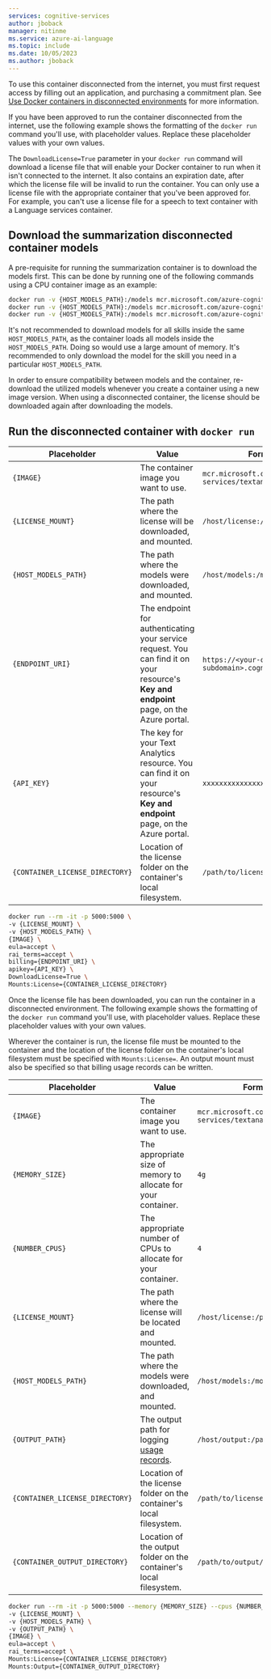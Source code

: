```yaml
---
services: cognitive-services
author: jboback
manager: nitinme
ms.service: azure-ai-language
ms.topic: include
ms.date: 10/05/2023
ms.author: jboback
---
```


To use this container disconnected from the internet, you must first request access by filling out an application, and purchasing a commitment plan. See [Use Docker containers in disconnected environments](../../../containers/disconnected-containers.md) for more information.

If you have been approved to run the container disconnected from the internet, use the following example shows the formatting of the `docker run` command you'll use, with placeholder values. Replace these placeholder values with your own values.

The `DownloadLicense=True` parameter in your `docker run` command will download a license file that will enable your Docker container to run when it isn't connected to the internet. It also contains an expiration date, after which the license file will be invalid to run the container. You can only use a license file with the appropriate container that you've been approved for. For example, you can't use a license file for a speech to text container with a Language services container.

## Download the summarization disconnected container models

A pre-requisite for running the summarization container is to download the models first. This can be done by running one of the following commands using a CPU container image as an example:

```bash
docker run -v {HOST_MODELS_PATH}:/models mcr.microsoft.com/azure-cognitive-services/textanalytics/summarization:cpu downloadModels=ExtractiveSummarization billing={ENDPOINT_URI} apikey={API_KEY}
docker run -v {HOST_MODELS_PATH}:/models mcr.microsoft.com/azure-cognitive-services/textanalytics/summarization:cpu downloadModels=AbstractiveSummarization billing={ENDPOINT_URI} apikey={API_KEY}
docker run -v {HOST_MODELS_PATH}:/models mcr.microsoft.com/azure-cognitive-services/textanalytics/summarization:cpu downloadModels=ConversationSummarization billing={ENDPOINT_URI} apikey={API_KEY}
```
It's not recommended to download models for all skills inside the same `HOST_MODELS_PATH`, as the container loads all models inside the `HOST_MODELS_PATH`. Doing so would use a large amount of memory. It's recommended to only download the model for the skill you need in a particular `HOST_MODELS_PATH`.

In order to ensure compatibility between models and the container, re-download the utilized models whenever you create a container using a new image version. When using a disconnected container, the license should be downloaded again after downloading the models.

## Run the disconnected container with `docker run`


| Placeholder                     | Value                                                                                                                                    | Format or example                                                            |
| ------------------------------- | ---------------------------------------------------------------------------------------------------------------------------------------- | ---------------------------------------------------------------------------- |
| `{IMAGE}`                       | The container image you want to use.                                                                                                     | `mcr.microsoft.com/azure-cognitive-services/textanalytics/summarization:cpu` |
| `{LICENSE_MOUNT}`               | The path where the license will be downloaded, and mounted.                                                                              | `/host/license:/path/to/license/directory`                                   |
| `{HOST_MODELS_PATH}`            | The path where the models were downloaded, and mounted.                                                                                  | `/host/models:/models`                                                       |
| `{ENDPOINT_URI}`                | The endpoint for authenticating your service request. You can find it on your resource's **Key and endpoint** page, on the Azure portal. | `https://<your-custom-subdomain>.cognitiveservices.azure.com`                |
| `{API_KEY}`                     | The key for your Text Analytics resource. You can find it on your resource's **Key and endpoint** page, on the Azure portal.             | `xxxxxxxxxxxxxxxxxxxxxxxxxxxxxxxx`                                           |
| `{CONTAINER_LICENSE_DIRECTORY}` | Location of the license folder on the container's local filesystem.                                                                      | `/path/to/license/directory`                                                 |


```bash
docker run --rm -it -p 5000:5000 \ 
-v {LICENSE_MOUNT} \
-v {HOST_MODELS_PATH} \
{IMAGE} \
eula=accept \
rai_terms=accept \
billing={ENDPOINT_URI} \
apikey={API_KEY} \
DownloadLicense=True \
Mounts:License={CONTAINER_LICENSE_DIRECTORY} 
```

Once the license file has been downloaded, you can run the container in a disconnected environment. The following example shows the formatting of the `docker run` command you'll use, with placeholder values. Replace these placeholder values with your own values.

Wherever the container is run, the license file must be mounted to the container and the location of the license folder on the container's local filesystem must be specified with `Mounts:License=`. An output mount must also be specified so that billing usage records can be written.


| Placeholder                     | Value                                                                                                      | Format or example                                                            |
| ------------------------------- | ---------------------------------------------------------------------------------------------------------- | ---------------------------------------------------------------------------- |
| `{IMAGE}`                       | The container image you want to use.                                                                       | `mcr.microsoft.com/azure-cognitive-services/textanalytics/summarization:cpu` |
| `{MEMORY_SIZE}`                 | The appropriate size of memory to allocate for your container.                                             | `4g`                                                                         |
| `{NUMBER_CPUS}`                 | The appropriate number of CPUs to allocate for your container.                                             | `4`                                                                          |
| `{LICENSE_MOUNT}`               | The path where the license will be located and mounted.                                                    | `/host/license:/path/to/license/directory`                                   |
| `{HOST_MODELS_PATH}`            | The path where the models were downloaded, and mounted.                                                    | `/host/models:/models`                                                       |
| `{OUTPUT_PATH}`                 | The output path for logging [usage records](../../../containers/disconnected-containers.md#usage-records). | `/host/output:/path/to/output/directory`                                     |
| `{CONTAINER_LICENSE_DIRECTORY}` | Location of the license folder on the container's local filesystem.                                        | `/path/to/license/directory`                                                 |
| `{CONTAINER_OUTPUT_DIRECTORY}`  | Location of the output folder on the container's local filesystem.                                         | `/path/to/output/directory`                                                  |


```bash
docker run --rm -it -p 5000:5000 --memory {MEMORY_SIZE} --cpus {NUMBER_CPUS} \ 
-v {LICENSE_MOUNT} \ 
-v {HOST_MODELS_PATH} \
-v {OUTPUT_PATH} \
{IMAGE} \
eula=accept \
rai_terms=accept \
Mounts:License={CONTAINER_LICENSE_DIRECTORY}
Mounts:Output={CONTAINER_OUTPUT_DIRECTORY}
```